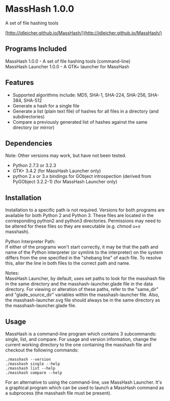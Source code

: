 MassHash 1.0.0
==============
A set of file hashing tools

[http://jdleicher.github.io/MassHash/](http://jdleicher.github.io/MassHash/)

Programs Included  
------------------------
MassHash 1.0.0 - A set of file hashing tools (command-line)  
MassHash Launcher 1.0.0 - A GTK+ launcher for MassHash

Features
--------
 * Supported algorithms include: MD5, SHA-1, SHA-224, SHA-256, SHA-384, SHA-512
 * Generate a hash for a single file
 * Generate a list (plain text file) of hashes for all files in a directory (and subdirectories)
 * Compare a previously generated list of hashes against the same directory (or mirror)

Dependencies
------------
Note: Other versions may work, but have not been tested.  

 * Python 2.7.3 or 3.2.3
 * GTK+ 3.4.2 (for MassHash Launcher only)
 * python 2.x or 3.x bindings for GObject introspection (derived from PyGObject 3.2.2-1) (for MassHash Launcher only)

Installation
------------
Installation to a specific path is not required.  Versions for both programs are available for both Python 2 and
Python 3.  These files are located in the corresponding python2 and python3 directories.  Permissions may need
to be altered for these files so they are executable (e.g. chmod u+x masshash).  

Python Interpreter Path:  
If either of the programs won't start correctly, it may be that the path and name of the
Python interpreter (or symlink to the interpreter) on the system differs from the one specified in the "shebang line"
of each file.  To resolve this, alter the line in both files to the correct path and name.

Notes:  
MassHash Launcher, by default, uses set paths to look for the masshash file in the same
directory and the masshash-launcher.glade file in the data directory.  For viewing or alteration of these paths,
refer to the "same_dir" and "glade_source_dir" variables within the masshash-launcher file.  Also, the
masshash-launcher.svg file should always be in the same directory as the masshash-launcher.glade file.

Usage
-----
MassHash is a command-line program which contains 3 subcommands: single, list, and compare.  For usage and version
information, change the current working directory to the one containing the masshash file and checkout the following commands:

    ./masshash --version
    ./masshash single --help
    ./masshash list --help
    ./masshash compare --help

For an alternative to using the command-line, use MassHash Launcher.  It's a graphical program which can be used to
launch a MassHash command as a subprocess (the masshash file must be present).
